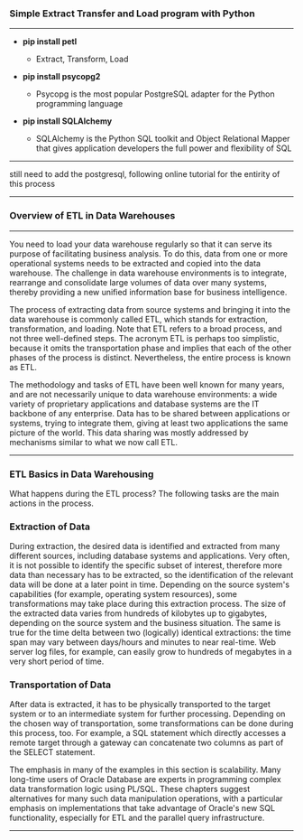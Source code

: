 ### Simple Extract Transfer and Load program with Python

---

* **pip install petl**

  * Extract, Transform, Load

* **pip install psycopg2**

  * Psycopg is the most popular PostgreSQL adapter for the Python programming language

* **pip install SQLAlchemy**

    * SQLAlchemy is the Python SQL toolkit and Object Relational Mapper that gives application developers the full power and flexibility of SQL

---

still need to add the postgresql, following online tutorial for the entirity of this process


---

### Overview of ETL in Data Warehouses
---

You need to load your data warehouse regularly so that it can serve its purpose of facilitating business analysis. To do this, data from one or more operational systems needs to be extracted and copied into the data warehouse. The challenge in data warehouse environments is to integrate, rearrange and consolidate large volumes of data over many systems, thereby providing a new unified information base for business intelligence.

The process of extracting data from source systems and bringing it into the data warehouse is commonly called ETL, which stands for extraction, transformation, and loading. Note that ETL refers to a broad process, and not three well-defined steps. The acronym ETL is perhaps too simplistic, because it omits the transportation phase and implies that each of the other phases of the process is distinct. Nevertheless, the entire process is known as ETL.

The methodology and tasks of ETL have been well known for many years, and are not necessarily unique to data warehouse environments: a wide variety of proprietary applications and database systems are the IT backbone of any enterprise. Data has to be shared between applications or systems, trying to integrate them, giving at least two applications the same picture of the world. This data sharing was mostly addressed by mechanisms similar to what we now call ETL.

---

### ETL Basics in Data Warehousing
What happens during the ETL process? The following tasks are the main actions in the process.

### Extraction of Data

During extraction, the desired data is identified and extracted from many different sources, including database systems and applications. Very often, it is not possible to identify the specific subset of interest, therefore more data than necessary has to be extracted, so the identification of the relevant data will be done at a later point in time. Depending on the source system's capabilities (for example, operating system resources), some transformations may take place during this extraction process. The size of the extracted data varies from hundreds of kilobytes up to gigabytes, depending on the source system and the business situation. The same is true for the time delta between two (logically) identical extractions: the time span may vary between days/hours and minutes to near real-time. Web server log files, for example, can easily grow to hundreds of megabytes in a very short period of time.

### Transportation of Data

After data is extracted, it has to be physically transported to the target system or to an intermediate system for further processing. Depending on the chosen way of transportation, some transformations can be done during this process, too. For example, a SQL statement which directly accesses a remote target through a gateway can concatenate two columns as part of the SELECT statement.

The emphasis in many of the examples in this section is scalability. Many long-time users of Oracle Database are experts in programming complex data transformation logic using PL/SQL. These chapters suggest alternatives for many such data manipulation operations, with a particular emphasis on implementations that take advantage of Oracle's new SQL functionality, especially for ETL and the parallel query infrastructure.

---
